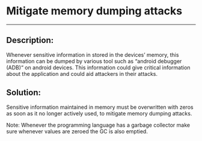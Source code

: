 # Mitigate memory dumping attacks
-------

## Description:

Whenever sensitive information in stored in the devices’ memory, this information can 
be dumped by various tool such as “android debugger (ADB)“ on android devices. This 
information could give critical information about the application and could aid attackers 
in their attacks.

## Solution:

Sensitive information maintained in memory must be overwritten with zeros as soon as it 
no longer actively used, to mitigate memory dumping attacks.

Note: 
Whenever the programming language has a garbage collector make sure whenever values are zeroed the GC is also
emptied.
